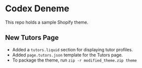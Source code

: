 # Codex Deneme

This repo holds a sample Shopify theme.

## New Tutors Page
- Added a `tutors.liquid` section for displaying tutor profiles.
- Added `page.tutors.json` template for the Tutors page.
- To package the theme, run `zip -r modified_theme.zip theme`
